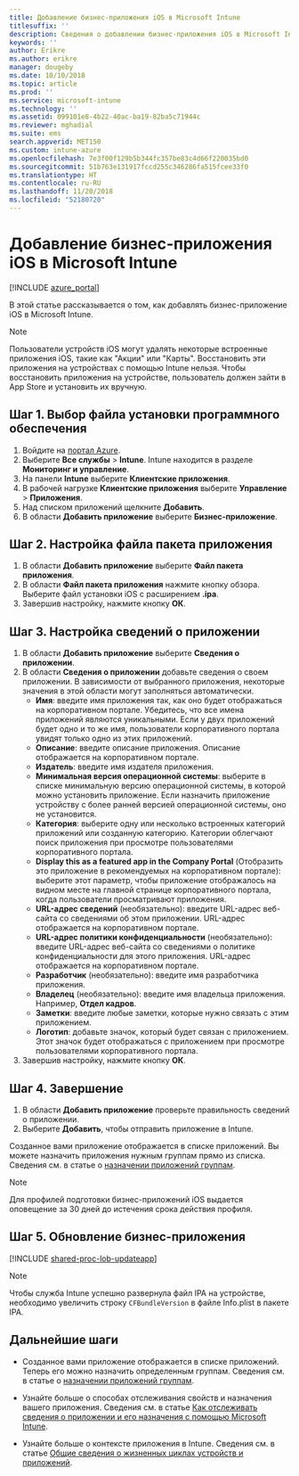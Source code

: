 ```yaml
---
title: Добавление бизнес-приложения iOS в Microsoft Intune
titlesuffix: ''
description: Сведения о добавлении бизнес-приложения iOS в Microsoft Intune.
keywords: ''
author: Erikre
ms.author: erikre
manager: dougeby
ms.date: 10/10/2018
ms.topic: article
ms.prod: ''
ms.service: microsoft-intune
ms.technology: ''
ms.assetid: 099101e8-4b22-40ac-ba19-82ba5c71944c
ms.reviewer: mghadial
ms.suite: ems
search.appverid: MET150
ms.custom: intune-azure
ms.openlocfilehash: 7e3f00f129b5b344fc357be83c4d66f220035bd0
ms.sourcegitcommit: 51b763e131917fccd255c346286fa515fcee33f0
ms.translationtype: HT
ms.contentlocale: ru-RU
ms.lasthandoff: 11/20/2018
ms.locfileid: "52180720"
---
```

# <a name="add-an-ios-line-of-business-app-to-microsoft-intune"></a>Добавление бизнес-приложения iOS в Microsoft Intune

[!INCLUDE [azure_portal](./includes/azure_portal.md)]

В этой статье рассказывается о том, как добавлять бизнес-приложение iOS в Microsoft Intune.

>[!NOTE]
>Пользователи устройств iOS могут удалять некоторые встроенные приложения iOS, такие как "Акции" или "Карты". Восстановить эти приложения на устройствах с помощью Intune нельзя. Чтобы восстановить приложения на устройстве, пользователь должен зайти в App Store и установить их вручную.

## <a name="step-1-specify-the-software-setup-file"></a>Шаг 1. Выбор файла установки программного обеспечения

1. Войдите на [портал Azure](https://portal.azure.com).
2. Выберите **Все службы** > **Intune**. Intune находится в разделе **Мониторинг и управление**.
3. На панели **Intune** выберите **Клиентские приложения**.
4. В рабочей нагрузке **Клиентские приложения** выберите **Управление** > **Приложения**.
5. Над списком приложений щелкните **Добавить**.
6. В области **Добавить приложение** выберите **Бизнес-приложение**.

## <a name="step-2-configure-the-app-package-file"></a>Шаг 2. Настройка файла пакета приложения

1. В области **Добавить приложение** выберите **Файл пакета приложения**.
2. В области **Файл пакета приложения** нажмите кнопку обзора. Выберите файл установки iOS с расширением **.ipa**.
3. Завершив настройку, нажмите кнопку **ОК**.


## <a name="step-3-configure-app-information"></a>Шаг 3. Настройка сведений о приложении

1. В области **Добавить приложение** выберите **Сведения о приложении**.
2. В области **Сведения о приложении** добавьте сведения о своем приложении. В зависимости от выбранного приложения, некоторые значения в этой области могут заполняться автоматически.
    - **Имя**: введите имя приложения так, как оно будет отображаться на корпоративном портале. Убедитесь, что все имена приложений являются уникальными. Если у двух приложений будет одно и то же имя, пользователи корпоративного портала увидят только одно из этих приложений.
    - **Описание**: введите описание приложения. Описание отображается на корпоративном портале.
    - **Издатель**: введите имя издателя приложения.
    - **Минимальная версия операционной системы**: выберите в списке минимальную версию операционной системы, в которой можно установить приложение. Если назначить приложение устройству с более ранней версией операционной системы, оно не установится.
    - **Категория**: выберите одну или несколько встроенных категорий приложений или созданную категорию. Категории облегчают поиск приложения при просмотре пользователями корпоративного портала.
    - **Display this as a featured app in the Company Portal** (Отобразить это приложение в рекомендуемых на корпоративном портале): выберите этот параметр, чтобы приложение отображалось на видном месте на главной странице корпоративного портала, когда пользователи просматривают приложения.
    - **URL-адрес сведений** (необязательно): введите URL-адрес веб-сайта со сведениями об этом приложении. URL-адрес отображается на корпоративном портале.
    - **URL-адрес политики конфиденциальности** (необязательно): введите URL-адрес веб-сайта со сведениями о политике конфиденциальности для этого приложения. URL-адрес отображается на корпоративном портале.
    - **Разработчик** (необязательно): введите имя разработчика приложения.
    - **Владелец** (необязательно): введите имя владельца приложения. Например, **Отдел кадров**.
    - **Заметки**: введите любые заметки, которые нужно связать с этим приложением.
    - **Логотип**: добавьте значок, который будет связан с приложением. Этот значок будет отображаться с приложением при просмотре пользователями корпоративного портала.
3. Завершив настройку, нажмите кнопку **ОК**.

## <a name="step-4-finish-up"></a>Шаг 4. Завершение

1. В области **Добавить приложение** проверьте правильность сведений о приложении.
2. Выберите **Добавить**, чтобы отправить приложение в Intune.

Созданное вами приложение отображается в списке приложений. Вы можете назначить приложения нужным группам прямо из списка. Сведения см. в статье о [назначении приложений группам](apps-deploy.md).

> [!NOTE]
> Для профилей подготовки бизнес-приложений iOS выдается оповещение за 30 дней до истечения срока действия профиля.

## <a name="step-5-update-a-line-of-business-app"></a>Шаг 5. Обновление бизнес-приложения

[!INCLUDE [shared-proc-lob-updateapp](./includes/shared-proc-lob-updateapp.md)]

> [!NOTE]
> Чтобы служба Intune успешно развернула файл IPA на устройстве, необходимо увеличить строку `CFBundleVersion` в файле Info.plist в пакете IPA.

## <a name="next-steps"></a>Дальнейшие шаги

- Созданное вами приложение отображается в списке приложений. Теперь его можно назначить определенным группам. Сведения см. в статье о [назначении приложений группам](apps-deploy.md).

- Узнайте больше о способах отслеживания свойств и назначения вашего приложения. Сведения см. в статье [Как отслеживать сведения о приложении и его назначения с помощью Microsoft Intune](apps-monitor.md).

- Узнайте больше о контексте приложения в Intune. Сведения см. в статье [Общие сведения о жизненных циклах устройств и приложений](introduction-device-app-lifecycles.md).
